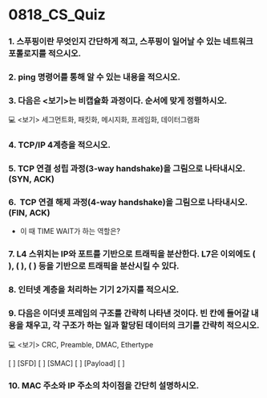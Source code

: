 # 0818_CS_Quiz

### 1. 스푸핑이란 무엇인지 간단하게 적고, 스푸핑이 일어날 수 있는 네트워크 포톨로지를 적으시오.

### 2. ping 명령어를 통해 알 수 있는 내용을 적으시오.

### 3. 다음은 <보기>는 비캡슐화 과정이다. 순서에 맞게 정렬하시오.

<aside>
💻 <보기> 세그먼트화, 패킷화, 메시지화, 프레임화, 데이터그램화

</aside>

### 4. TCP/IP 4계층을 적으시오.

### 5. TCP 연결 성립 과정(3-way handshake)을 그림으로 나타내시오. (SYN, ACK)

### 6.  TCP 연결 해제 과정(4-way handshake)을 그림으로 나타내시오. (FIN, ACK)

- 이 때 TIME WAIT가 하는 역할은?

### 7. L4 스위치는 IP와 포트를 기반으로 트래픽을 분산한다. L7은 이외에도 (          ), (          ), (          ) 등을 기반으로 트래픽을 분산시킬 수 있다.

### 8. 인터넷 계층을 처리하는 기기 2가지를 적으시오.

### 9. 다음은 이더넷 프레임의 구조를 간략히 나타낸 것이다. 빈 칸에 들어갈 내용을 채우고, 각 구조가 하는 일과 할당된 데이터의 크기를 간략히 적으시오.

<aside>
💻 <보기> CRC, Preamble, DMAC, Ethertype

</aside>

[            ] [SFD] [            ] [SMAC] [            ] [Payload] [              ]

### 10. MAC 주소와 IP 주소의 차이점을 간단히 설명하시오.